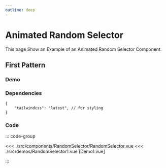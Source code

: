```yaml
---
outline: deep
---
```


<script setup>
import RandomSelector1 from "../../src/demos/RandomSelector1.vue"

</script>

# Animated Random Selector

This page Show an Example of an Animated Random Selector Component.

## First Pattern

### Demo

<RandomSelector1 />


### Dependencies

```
{
    "tailwindcss": "latest", // for styling
}
```

### Code

::: code-group

<<< ./src/components/RandomSelector/RandomSelector.vue
<<< ./src/demos/RandomSelector1.vue [Demo1.vue]

:::
